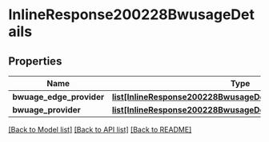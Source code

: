 # InlineResponse200228BwusageDetails

## Properties
Name | Type | Description | Notes
------------ | ------------- | ------------- | -------------
**bwuage_edge_provider** | [**list[InlineResponse200228BwusageDetailsBwuageEdgeProvider]**](InlineResponse200228BwusageDetailsBwuageEdgeProvider.md) |  | [optional] 
**bwuage_provider** | [**list[InlineResponse200228BwusageDetailsBwuageProvider]**](InlineResponse200228BwusageDetailsBwuageProvider.md) |  | [optional] 

[[Back to Model list]](../README.md#documentation-for-models) [[Back to API list]](../README.md#documentation-for-api-endpoints) [[Back to README]](../README.md)

